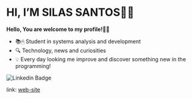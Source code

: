 
<h1>HI, I’M SILAS SANTOS👨‍💻</h1>

**Hello, You are welcome to my profile!👋🤓**

- 📚🖱 Student in systems analysis and development
- 🔍 Technology, news and curiosities
- 💡 Every day looking me improve and discover something new in the programming!


![Linkedin Badge](https://img.shields.io/badge/-LinkedIn-blue?style=flat-square&logo=Linkedin&logoColor=white&link=https://www.linkedin.com/in/silas-santos-188142181//)

 link: [web-site](https://silassanttos.github.io/pag/)
<!---
silassanttos/silassanttos is a ✨ special ✨ repository because its `README.md` (this file) appears on your GitHub profile.
You can click the Preview link to take a look at your changes.
--->
